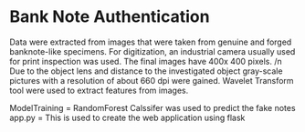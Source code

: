 # Bank Note Authentication
Data were extracted from images that were taken from genuine and forged banknote-like specimens. For digitization, an industrial camera usually used for print inspection was used. The final images have 400x 400 pixels. 
/n Due to the object lens and distance to the investigated object gray-scale pictures with a resolution of about 660 dpi were gained. Wavelet Transform tool were used to extract features from images.

ModelTraining = RandomForest Calssifer was used to predict the fake notes
app.py = This is used to create the web application using flask 

